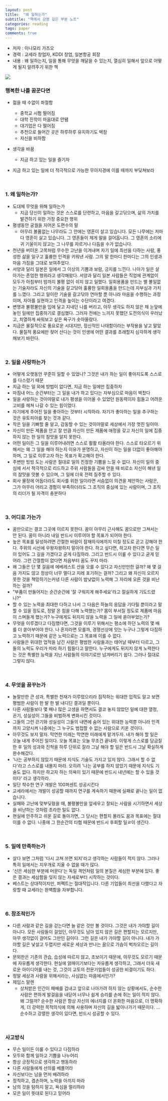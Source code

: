 ```yaml
---
layout: post
title:  "왜 일하는가"
subtitle: "책에서 감명 깊은 부분 노트"
categories: reading
tags: paper
comments: true
---
```


- 저자 : 이나모리 가즈오
- 경력 : 교세라 창업자, KDDI 창업, 일본항공 회장
- 내용 : 왜 일하는지, 일을 통해 무엇을 깨달을 수 있는지, 열심히 일해서 앞으로 어떻게 될지 알려주기 위한 책

<img src="https://www.dropbox.com/s/jatdh3osu95zdw2/Screenshot%202018-10-19%2017.20.35.png?dl=1">

### 행복한 나를 꿈꾼다면
- 젊을 때 수없이 좌절함
  - 중학교 시험 떨어짐
  - 대학 진학이 마음대로 안됌
  - 대기업은 다 떨어짐
  - 추천으로 들어간 곳은 하루하루 유지하기도 벅참
  - 자신을 비하함

- 생각을 바꿈
  - 지금 하고 있는 일을 즐기자

- 지금 하고 있는 일에 더 적극적으로 가능한 무아지경에 이를 때까지 부딪쳐보라

<br/>

### 1. 왜 일하는갸?
- 도대체 무엇을 위해 일하는가
  - 지금 당신이 일하는 것은 스스로를 단련하고, 마음을 갈고닦으며, 삶의 가치를 발견하기 위한 가장 중요한 행위
- 평생동안 궁궐을 지어온 도편수의 말
  - 아무리 볼품없는 나무라도 그 안에는 영혼이 살고 있습니다. 모든 나무에는 저마다 영혼이 살고 있습니다. 그 영혼들이 제게 말을 걸어옵니다. 그 영혼의 소리에 귀 기울이지 않고는 그 나무를 자르거나 다듬을 수가 없습니다. 
- 천년을 버텨온 고목처럼 무수한 고난을 이겨내며 자기 일에 최선을 다하는 사람, 풍성한 삶을 일구고 훌륭한 인격을 키워낸 사람. 그의 말 한마디 한마디는 그의 인생과 마음 가짐을 그대로 보여주었다.
- 서양과 달리 일본은 일에서 그 이상의 기쁨과 보람, 긍지를 느낀다. 나아가 일은 살아가는 존엄한 행위라고 생각해왔다. 서양과 달리 일본 사람들은 직업에 관계없이 모두가 아침부터 밤까지 불평 없이 쉬지 않고 일했다. 일회용품을 만드는 별 볼일없는 기술자라도 자신의 기술을 갈고닦아 훌륭한 일회용품을 만드는데 자부심과 가치를 느꼈다. 그리고 일이란 기술을 갈고닦아 연마할 뿐 아니라 마음을 수행하는 과정이며, 자아를 실현하고 인격을 높이는 수단이라고 여겼다.
- 변명과 불평불만을 입에 달고 지내던 나를 버리고, 아무 생각도 하지 않은 채 눈앞에 놓인 일에만 집중하기로 결심했다. 그러자 전에는 느끼지 못했던 도전의식이 우러났고, 치열하게 싸워보고 싶은 욕구가 솟아올랐다.
- 지금은 물질적으로 풍요로운 시대지만, 정신적인 나태함이라는 부작용을 낳고 말았다. 물질적 풍요에만 젖어 산다는 것이 인생에 어떤 결과를 초래할지 심각하게 생각해보기 바란다.

<br/>

### 2. 일을 사랑하는가
- 어떻게 오랫동안 꾸준히 일할 수 있었나? 그것은 내가 하는 일이 좋아지도록 스스로를 다스렸기 때문
- 지금 하는 일 외에 방법이 없다면, 지금 하는 일에만 집중하자
- 마침내 어느 순간부터는 그 일을 내가 하고 있다는 자부심으로 마음이 벅찼다
- 일을 사랑하는 것이야말로 내가 평생을 이어올 수 있었던 원동력이자 힘들고 어려운 고비를 헤쳐 나갈 수 있는 힘이었다.
- 자기에게 주어진 일을 좋아하는 것부터 시작하라. 자기가 좋아하는 일을 추구하는 것은 유토피아를 찾는 것과 같다.
- 작은 일을 기뻐할 줄 알고, 감동할 수 있는 것이야말로 세상에서 가장 멋진 일이야. 
- 자신이 만든 제품을 안고 잘 만큼 자신이 만든 제품에 애정을 갖고 자신의 일에 집중하지 않는 한 일의 참맛을 알지 못한다.
- 어떤 일이든 그 일을 이루어내려면 스스로 활활 타올라야 한다. 스스로 타오르기 위해서는 왜 그 일을 해야 하는지 이유가 분명하고, 자신이 하는 일을 더없이 좋아해야 하며, 그 일로 이루고자 하는 목표가 확고해야 한다.
- 주변만 빙빙 도는 사람은 절대로 일의 진정한 기쁨을 느낄 수 없다. 자신이 일의 중심에 서서 적극적으로 리드하고 주위 사람들을 감싸 안을 때 비로소 자신이 해낸 일의 참맛을 맛볼 수 있으며, 그 일에 더욱 전력 질주할 수 있다.
- 회사 물정에 어둡더라도 회사를 위한 일이라면 서슴없이 의견을 제안하는 사람은, 그가 아무리 어리고 경험이 부족하더라도 그 조직의 중심에 있는 사람이며, 그 조직의 리더가 될 자격이 충분하다

<br/>

### 3. 어디로 가는가
- 꿈만으로는 결코 그곳에 이르지 못한다. 꿈이 아무리 근사해도 꿈으로만 그쳐서는 안 된다. 꿈이 아니라 내일 반드시 이루어야 할 목표가 되어야 한다.
- 높은 목표를 달성하려면 간절한 바람이 잠재의식에까지 미칠 정도로 곧고 강해야 한다. 주위의 시선에 우왕자왕하지 말아야 한다. 하고 싶다면, 하고자 한다면 무슨 일이 있어도 그 길을 가겠다고 굳게 다짐하라. 그리고 반드시 이룰 수 있다고 굳게 믿어라. 그런 간절함이 없다면 처음부터 꿈도 꾸지 마라.
- 왜 그들은 단 몇 걸음에 에베레스트 산을 오를 수 있다고 자신만만한 걸까? 왜 몇 걸음 가지도 않고 정상이 너무 멀다고 지레 포기하는 걸까? 그리고 왜 자신이 오르지 못한 것을 책망하기는커녕 다른 사람이 밤낮없이 노력해 그 자리에 오른 것을 비난하는 걸까?
- "부품이 만들어지는 순간순간에 '잘 구워지게 해주세요'라고 절실하게 기도드렸나?"
- 할 수 있는 노력을 최대한 다하고 나서 그 다음은 하늘의 응답을 기다릴 뿐이라고 말할 수 있을 정도로, 정말 온 힘을 다해 노력했는가? 몸이 부서질 정도로 제품에 마음이 스며들게 했는가? 누구에게도 뒤지지 않을 노력을 그 일에 쏟아부었는가?
- 무엇을 이루겠다고 다짐했다면, 그것을 이루기 위해서는 평소에 하던 노력의 몇 배를 더 쏟아부어야 한다. 나 혼자라면 모를까, 경쟁선상에 잇는 누구나 그렇게 다짐하고 노력하기 때문에 같은 노력으로는 그 목표에 이를 수 없다.
- 사람들은 위대한 업적을 남긴 사람은 평범한 사람들과는 태어날 때부터 다르고, 그들의 노력도 우리가 따라 하기 힘들다고 말한다. 누구에게도 뒤지지 않게 노력한다는 것은 특별한 능력을 지닌 사람들의 이야기로만 넘겨버리기 쉽다. 그러나 절대로 그렇지 않다. 

<br/>

### 4. 무엇을 꿈꾸는가
- 놀랄만한 큰 성과, 특별한 천재가 이루었으리라 짐작하는 위대한 업적도 알고 보면 평범한 사람이 한 발 한 발 내디딘 결과일 뿐이다. 
- 다른 사람들보다 몇 배나 많은 고생을 하면서도 결코 놓지 않았던 일에 대한 열정, 끈기, 성실성이 그들을 비범하게 변화시킨 것이다.
- 그들의 그런 끈기와 성실성이 그들의 내면에 숨어 있는 위대한 능력뿐 아니라 인격까지 고양시켜 나중에는 그 누구도 범접할 수 없는 사람으로 키운 것이다.
- 아무것도 보지 말자. 막연한 미래는 막연한 미래에게 맡겨두자. 내가 해야 할 일은 오늘 내게 주어진 일이다. 오늘 목표는 오늘 무조건 끝내자. 이렇게 스스로를 담금질한 후 일의 성과와 진척을 하루 단위로 잘라 그날 해야 할 일은 반드시 그날 확실하게 완수해갔다. 
- '나는 공부하지 않았기 때문에 지식도 기술도 가지고 있지 않다. 그래서 할 수 없다'라고 스스로를 내몰지 마라. 오히려 '나는 공부를 하지 않았기 때문에 지식도 기술도 없다. 하지만 하고자 하는 의욕이 있기 때문에 반드시 내년에는 할 수 있을 것이다' 라고 생각하라.
- 일단 착수한 연구 개발은 100퍼센트 성공시킨다
- 교세라에서는 개발이 성공할 때까지 연구를 계속하기 때문에 실패로 끝나는 일이 없습니다.
- 실패와 고난에 맞부딪혔을 때, 불평불만을 앞세우고 잘되는 사람을 시기하면서 세상을 비난하는 것처럼 초라한 일도 없다. 
- 현실에 안주하고 쉬운 길로 돌아가면, 그 당시는 편할지 몰라도 꿈과 목표에는 절대 이를 수 없다. 나중에 그 한순간의 타협 때문에 반드시 후회할 일ㄹ이 생긴다.

<br/>

### 5. 일에 만족하는가
- 살다 보면 그처럼 '다시 고쳐 쓰면 되지'라고 생각하는 사람들이 적지 않다. 그러나 특히 일에서는 지우개로 지울 수 없을 때가 많다. 
- '신은 세심한 부분에 머문다'는 독일 격언처럼 일의 본질은 세심한 부분에 있다. 좋은 결과는 세삼함을 잊지 않는 자세로부터 시작하는 것이다. 
- 베스트는 상대적이지만, 퍼펙트는 절대적입니다. 다른 기업들이 최선을 다했다고 자랑할 때 교세라는 완벽함을 자부합니다. 

<br/>

### 6. 창조적인가
- 다른 사람과 같은 길을 걷는다면 늘 같은 것만 볼 것이다. 그것은 내가 가야할 길이 아니다. 모든 사람들이 걸었던, 아무것도 남아 있지 않은 길은 편할지는 모르지만, 아무 생각없이 걸어도 그만인 길이다. 그런 길은 내가 가야할 길이 아니다. 내가 가야할 길은 낯설고 두렵지만 새로운 세상과 만나는 꿈으로 가슴이 벅차오르는 길이다. 
- 문외한은 기존의 관습, 습성에 따르지 않고, 초보이기 때문에, 아무것도 모르기 때문에 자유롭게 생각한다. 현실에 얽매이기보다는 자유롭게 생각하고, 그래서 더욱 새로운 아이디어를 내는 것, 그것이 교토의 전문기업들이 성공한 비결이기도 하다. 
- 정말 세상과 사람을 위해서라는, 사심없는 마음에서인가?
- 제임스 알렌
  - 상처받은 인간이 패배를 겁내고 앞으로 나아가려 하지 않는 상황에서도, 순수한 사람은 편하게 발걸음을 내딛어 너무나 쉽게 승리를 손에 쥐는 일이 적지 않다. 왜 그럴까? 순수한 사람은 항상 자신의 에너지를 더 온화한 마음으로, 더 명확하게, 더 강력한 목적의식에 의해 사용하며 자신의 길을 밟아나가기 때문이다. ... 순수하고 강렬한 생각이 있다면, 반드시 성공할 수 있다. 

<br/>

### 사고방식
- 무슨 일이든 이룰 수 있다고 다짐하라
- 모두와 함께 일하고 기쁨을 나누어리
- 항상 긍정적으로 생각하고 행동하라
- 다른 사람들에게 선의를 베풀어라
- 자신보다는 남을 먼저 배려하라
- 정직하고, 겸손하며, 노력을 아끼지 마라
- 남의 것을 탐하지 말고, 욕심을 멀리하라
- 모은 일이 뜻대로 된다고 믿어라
